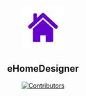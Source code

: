 <div align="center">
 <img src="docs/img/eHomeDesignerIcon.png" weight="100px" height="100px" />
 <h2>eHomeDesigner</h2>

 [![Contributors](https://img.shields.io/badge/contributors-1-orange.svg?style=flat-square)](https://github.com/KurnakovMaksim/eHomeDesigner/graphs/contributors)
 
</div>